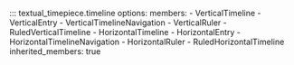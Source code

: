 ::: textual_timepiece.timeline
    options:
        members:
            - VerticalTimeline
            - VerticalEntry
            - VerticalTimelineNavigation
            - VerticalRuler
            - RuledVerticalTimeline
            - HorizontalTimeline
            - HorizontalEntry
            - HorizontalTimelineNavigation
            - HorizontalRuler
            - RuledHorizontalTimeline 
        inherited_members: true
